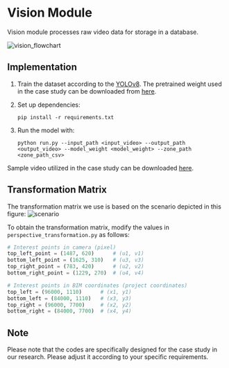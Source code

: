 # Vision Module
Vision module processes raw video data for storage in a database.

![vision_flowchart](https://github.com/almosenja/Safety-BIM-Vision/assets/94098493/ef67185e-54d5-44fa-84b3-80dfa5ce3121)

## Implementation
1. Train the dataset according to the [YOLOv8](https://docs.ultralytics.com/modes/train/ "YOLOv8 Training"). The pretrained weight used in the case study can be downloaded from [here](https://drive.google.com/file/d/1eIaZ2FTxxMD1w7tQh6qLmMlzAjWHrVFx/view?usp=sharing).
2. Set up dependencies:

   ```
   pip install -r requirements.txt
   ```
3. Run the model with:

   ```
   python run.py --input_path <input_video> --output_path <output_video> --model_weight <model_weight> --zone_path <zone_path_csv>
   ```

Sample video utilized in the case study can be downloaded [here](https://drive.google.com/file/d/179CdYzoFXanoH5mkq5Bu4v-InTrixpEj/view?usp=sharing).

## Transformation Matrix
The transformation matrix we use is based on the scenario depicted in this figure:
![scenario](https://github.com/almosenja/Safety-BIM-Vision/assets/94098493/4dfde4b2-89ff-41cb-98ad-d39f1e35cc3c)

To obtain the transformation matrix, modify the values in `perspective_transformation.py` as follows:
```Python
# Interest points in camera (pixel)
top_left_point = (1487, 620)      # (u1, v1)
bottom_left_point = (1625, 310)   # (u3, v3)
top_right_point = (783, 420)      # (u2, v2)
bottom_right_point = (1229, 270)  # (u4, v4)

# Interest points in BIM coordinates (project coordinates)
top_left = (96000, 1110)      # (x1, y1)
bottom_left = (84000, 1110)   # (x3, y3)
top_right = (96000, 7700)     # (x2, y2)
bottom_right = (84000, 7700)  # (x4, y4)
```

## Note
Please note that the codes are specifically designed for the case study in our research. Please adjust it according to your specific requirements.
